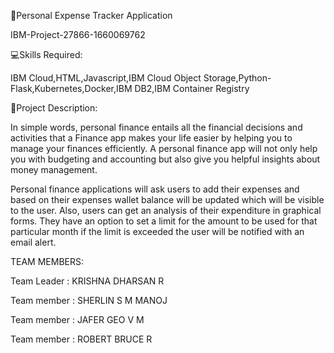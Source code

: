 💸Personal Expense Tracker Application

IBM-Project-27866-1660069762

💻Skills Required:

IBM Cloud,HTML,Javascript,IBM Cloud Object Storage,Python-Flask,Kubernetes,Docker,IBM DB2,IBM Container Registry

📖Project Description:

In simple words, personal finance entails all the financial decisions and activities that a Finance app makes your life easier by helping you to manage your finances efficiently. A personal finance app will not only help you with budgeting and accounting but also give you helpful insights about money management.

Personal finance applications will ask users to add their expenses and based on their expenses wallet balance will be updated which will be visible to the user. Also, users can get an analysis of their expenditure in graphical forms. They have an option to set a limit for the amount to be used for that particular month if the limit is exceeded the user will be notified with an email alert.

TEAM MEMBERS:

Team Leader : KRISHNA DHARSAN R

Team member : SHERLIN S M MANOJ

Team member : JAFER GEO V M

Team member : ROBERT BRUCE R
